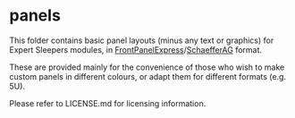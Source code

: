 panels
=====

This folder contains basic panel layouts (minus any text or graphics) for Expert Sleepers modules, in [FrontPanelExpress](https://www.frontpanelexpress.com/front-panel-designer)/[SchaefferAG](https://www.schaeffer-ag.de/en/front-panel-designer/) format.

These are provided mainly for the convenience of those who wish to make custom panels in different colours, or adapt them for different formats (e.g. 5U).

Please refer to LICENSE.md for licensing information.
